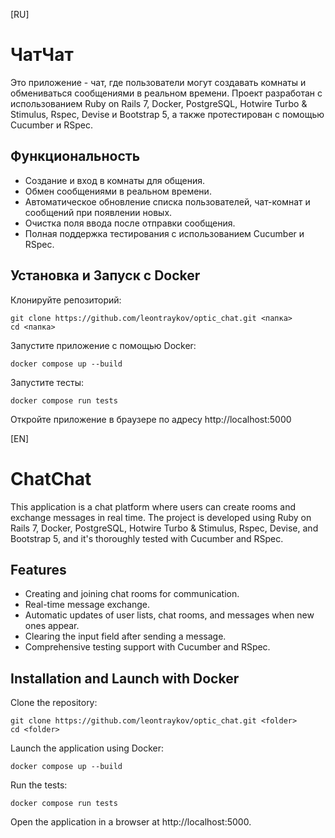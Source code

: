 [RU]
# ЧатЧат

Это приложение - чат, где пользователи могут создавать комнаты и обмениваться сообщениями в реальном времени. Проект разработан с использованием Ruby on Rails 7, Docker, PostgreSQL, Hotwire Turbo & Stimulus, Rspec, Devise и Bootstrap 5, а также протестирован с помощью Cucumber и RSpec.

## Функциональность

- Создание и вход в комнаты для общения.
- Обмен сообщениями в реальном времени.
- Автоматическое обновление списка пользователей, чат-комнат и сообщений при появлении новых.
- Очистка поля ввода после отправки сообщения.
- Полная поддержка тестирования с использованием Cucumber и RSpec.

## Установка и Запуск с Docker

Клонируйте репозиторий:

    git clone https://github.com/leontraykov/optic_chat.git <папка>
    cd <папка>

Запустите приложение с помощью Docker:

    docker compose up --build

Запустите тесты:

    docker compose run tests

Откройте приложение в браузере по адресу http://localhost:5000

[EN]
# ChatChat

This application is a chat platform where users can create rooms and exchange messages in real time. The project is developed using Ruby on Rails 7, Docker, PostgreSQL, Hotwire Turbo & Stimulus, Rspec, Devise, and Bootstrap 5, and it's thoroughly tested with Cucumber and RSpec.

## Features

- Creating and joining chat rooms for communication.
- Real-time message exchange.
- Automatic updates of user lists, chat rooms, and messages when new ones appear.
- Clearing the input field after sending a message.
- Comprehensive testing support with Cucumber and RSpec.

## Installation and Launch with Docker

Clone the repository:

    git clone https://github.com/leontraykov/optic_chat.git <folder>
    cd <folder>

Launch the application using Docker:

    docker compose up --build

Run the tests:

    docker compose run tests

Open the application in a browser at http://localhost:5000.
